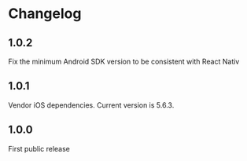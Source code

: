 Changelog
=========

## 1.0.2

Fix the minimum Android SDK version to be consistent with React Nativ

## 1.0.1

Vendor iOS dependencies. Current version is 5.6.3.

## 1.0.0

First public release

